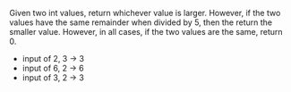 Given two int values, return whichever value is larger. However, if the two values have the same remainder when divided by 5, then the return the smaller value. However, in all cases, if the two values are the same, return 0.

* input of 2, 3 → 3
* input of 6, 2 → 6
* input of 3, 2 → 3

